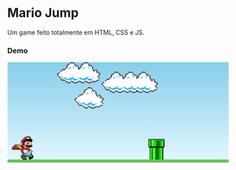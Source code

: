 # Mario Jump
Um game feito totalmente em HTML, CSS e JS.

### Demo
<div style="display: flex; flex-direction: column">
 <img src="./images/exemplo.png" >
</div>


